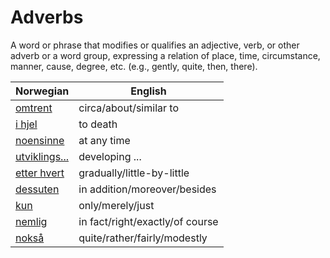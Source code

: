 # Adverbs

A word or phrase that modifies or qualifies an adjective, verb, or other adverb or a word group, expressing a relation of place, time, circumstance, manner, cause, degree, etc. (e.g., gently, quite, then, there).

| Norwegian | English |
| --- | --- |
| [omtrent](https://www.ordnett.no/search?language=no&phrase=omtrent) | circa/about/similar to |
| [i hjel](https://www.ordnett.no/search?language=no&phrase=i%20hjel) | to death |
| [noensinne](https://www.ordnett.no/search?language=no&phrase=noensinne) | at any time |
| [utviklings...](https://www.ordnett.no/search?language=no&phrase=utviklings...) | developing ... |
| [etter hvert](https://www.ordnett.no/search?language=no&phrase=etter%20hvert) | gradually/little-by-little |
| [dessuten](https://www.ordnett.no/search?language=no&phrase=dessuten) | in addition/moreover/besides |
| [kun](https://www.ordnett.no/search?language=no&phrase=kun) | only/merely/just |
| [nemlig](https://www.ordnett.no/search?language=no&phrase=nemlig) | in fact/right/exactly/of course |
| [nokså](https://www.ordnett.no/search?language=no&phrase=nokså) | quite/rather/fairly/modestly |

